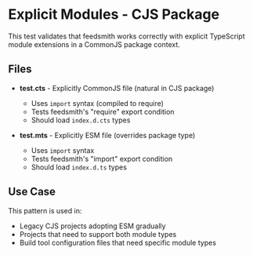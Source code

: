 # Explicit Modules - CJS Package

This test validates that feedsmith works correctly with explicit TypeScript module extensions in a CommonJS package context.

## Files

- **test.cts** - Explicitly CommonJS file (natural in CJS package)
  - Uses `import` syntax (compiled to require)
  - Tests feedsmith's "require" export condition
  - Should load `index.d.cts` types

- **test.mts** - Explicitly ESM file (overrides package type)
  - Uses `import` syntax
  - Tests feedsmith's "import" export condition
  - Should load `index.d.ts` types

## Use Case

This pattern is used in:
- Legacy CJS projects adopting ESM gradually
- Projects that need to support both module types
- Build tool configuration files that need specific module types
